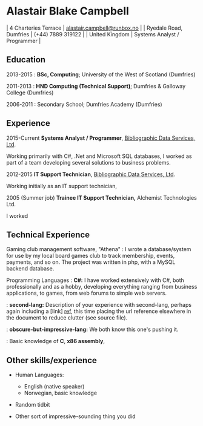 Alastair Blake Campbell
=======================

| 4 Charteries Terrace | alastair.campbell@runbox.no |
| Ryedale Road, Dumfries | (+44) 7889 319122 |
| United Kingdom | Systems Analyst / Programmer |

Education
---------

2013-2015
:   **BSc, Computing**; University of the West of Scotland (Dumfries)

2011-2013
:   **HND Computing (Technical Support)**; Dumfries &amp; Galloway College
(Dumfries)

2006-2011
:    Secondary School; Dumfries Academy (Dumfries)

Experience
----------

2015-Current
**Systems Analyst / Programmer**, [Bibliographic Data Services, Ltd](www.bdslive.com).

Working primarily with C#, .Net and Microsoft SQL databases, I worked as part of 
a team developing several solutions to business problems. 

2012-2015
**IT Support Technician**, [Bibliographic Data Services, Ltd](www.bdslive.com).

Working initially as an IT support technician, 

2005 (Summer job)
**Trainee IT Support Technician,** Alchemist Technologies Ltd.

I worked 

Technical Experience
--------------------

Gaming club management software, "Athena"
:   I wrote a database/system for use by my local board games club to track 
	membership, events, payments, and so on. The project was written in php, 
	with a MySQL backend database. 


Programming Languages
:   **C#:** I have worked extensively with C#, both professionally and as a 
			hobby, developing everything ranging from business applications, 
			to games, from web forums to simple web servers.

:   **second-lang:** Description of your experience with second-lang,
    perhaps again including a [link] [ref], this time placing the url
    reference elsewhere in the document to reduce clutter (see source
    file).

:   **obscure-but-impressive-lang:** We both know this one's pushing
    it.

:   Basic knowledge of **C**, **x86 assembly**,

[ref]: https://github.com/githubuser/superlongprojectname

Other skills/experience 
-----------------------

* Human Languages:

     * English (native speaker)
     * Norwegian, basic knowledge

* Random tidbit

* Other sort of impressive-sounding thing you did
